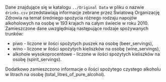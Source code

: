 Dane znajdujące się w katalogu `../Original Data` w pliku o nazwie `drinks.csv` przedstawiają informacje zebrane przez Światową Organizację Zdrowia na temat średniego spożycia różnego rodzaju napojów alkoholowych na osobę w 193 krajach na całym świecie w roku 2010. Zamieszczone dane uwzględniają następujące rodzaje spożywanych trunków:
- piwo - liczone w ilości spożytych puszek na osobę (beer_servings),
- wino - liczone w ilości spożytych kieliszków na osobę (wine_servings),
- alkohole wysokoprocentowe - liczone w ilości spożytych kieliszków na osobę (spirit_servings).

Dodatkowo zamieszczono informacje o ilości spożytego czystego alkoholu w litrach na osobę (total_litres_of_pure_alcohol). 

